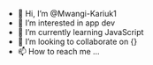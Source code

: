 - 👋 Hi, I’m @Mwangi-Kariuk1
- 👀 I’m interested in app dev
- 🌱 I’m currently learning JavaScript 
- 💞️ I’m looking to collaborate on {}
- 📫 How to reach me ...

<!---
Mwangi-Kariuk1/Mwangi-Kariuk1 is a ✨ special ✨ repository because its `README.md` (this file) appears on your GitHub profile.
You can click the Preview link to take a look at your changes.
--->

